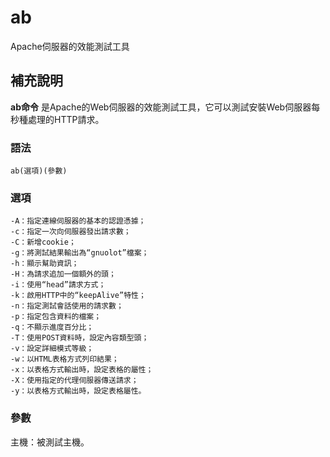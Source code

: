ab
===

Apache伺服器的效能測試工具

## 補充說明

**ab命令** 是Apache的Web伺服器的效能測試工具，它可以測試安裝Web伺服器每秒種處理的HTTP請求。

### 語法

```
ab(選項)(參數)
```

### 選項

```
-A：指定連線伺服器的基本的認證憑據；
-c：指定一次向伺服器發出請求數；
-C：新增cookie；
-g：將測試結果輸出為“gnuolot”檔案；
-h：顯示幫助資訊；
-H：為請求追加一個額外的頭；
-i：使用“head”請求方式；
-k：啟用HTTP中的“keepAlive”特性；
-n：指定測試會話使用的請求數；
-p：指定包含資料的檔案；
-q：不顯示進度百分比；
-T：使用POST資料時，設定內容類型頭；
-v：設定詳細模式等級；
-w：以HTML表格方式列印結果；
-x：以表格方式輸出時，設定表格的屬性；
-X：使用指定的代理伺服器傳送請求；
-y：以表格方式輸出時，設定表格屬性。
```

### 參數

主機：被測試主機。


<!-- Linux命令列搜尋引擎：https://jaywcjlove.github.io/linux-command/ -->

